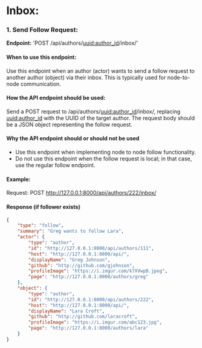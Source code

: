 # Inbox:

### 1. Send Follow Request:

**Endpoint:** 'POST /api/authors/<uuid:author_id>/inbox/'

#### When to use this endpoint:
Use this endpoint when an author (actor) wants to send a follow request to another author (object) via their inbox. This is typically used for node-to-node communication.

#### How the API endpoint should be used:
Send a POST request to /api/authors/<uuid:author_id>/inbox/, replacing <uuid:author_id> with the UUID of the target author. The request body should be a JSON object representing the follow request.

#### Why the API endpoint should or should not be used
 - Use this endpoint when implementing node to node follow functionality.
 - Do not use this endpoint when the follow request is local; in that case, use the regular follow endpoint.

#### Example:
Request: POST http://127.0.0.1:8000/api/authors/222/inbox/


#### **Response** (if follower exists)
```json
{
    "type": "follow",
    "summary": "Greg wants to follow Lara",
    "actor": {
        "type": "author",
        "id": "http://127.0.0.1:8000/api/authors/111",
        "host": "http://127.0.0.1:8000/api/",
        "displayName": "Greg Johnson",
        "github": "http://github.com/gjohnson",
        "profileImage": "https://i.imgur.com/k7XVwpB.jpeg",
        "page": "http://127.0.0.1:8000/authors/greg"
    },
    "object": {
        "type": "author",
        "id": "http://127.0.0.1:8000/api/authors/222",
        "host": "http://127.0.0.1:8000/api/",
        "displayName": "Lara Croft",
        "github": "http://github.com/laracroft",
        "profileImage": "https://i.imgur.com/abc123.jpg",
        "page": "http://127.0.0.1:8000/authors/lara"
    }
}
```